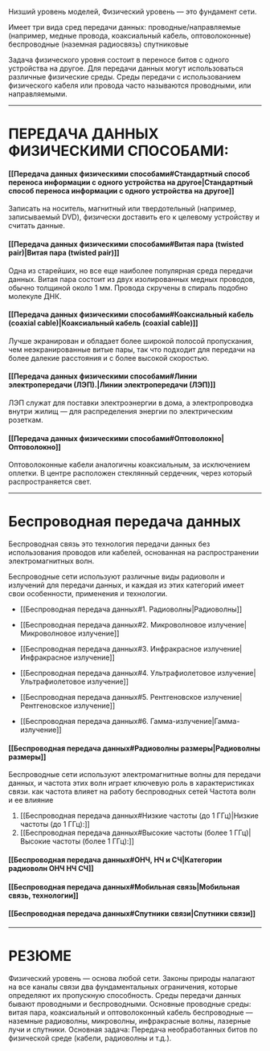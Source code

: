 

Низший уровень моделей, Физический уровень — это фундамент сети. 
 
Имеет три вида сред передачи данных:
    проводные/направляемые (например, медные провода, коаксиальный кабель, оптоволоконные)
    беспроводные (наземная радиосвязь)
    спутниковые

Задача физического уровня состоит в переносе битов с одного устройства на другое. Для передачи данных могут использоваться различные физические среды. Среды передачи с использованием физического кабеля или провода часто называются проводными, или направляемыми.

---
# ПЕРЕДАЧА ДАННЫХ ФИЗИЧЕСКИМИ СПОСОБАМИ:

#### [[Передача данных физическими способами#Стандартный способ переноса информации с одного устройства на другое|Стандартный способ переноса информации с одного устройства на другое]]
Записать на носитель, магнитный или твердотельный (например, записываемый DVD), физически доставить его к целевому устройству и считать данные. 
#### [[Передача данных физическими способами#Витая пара (twisted pair)|Витая пара (twisted pair)]]
Одна из старейших, но все еще наиболее популярная среда передачи данных. Витая пара состоит из двух изолированных медных проводов, обычно толщиной около 1 мм. Провода скручены в спираль подобно молекуле ДНК.
#### [[Передача данных физическими способами#Коаксиальный кабель (coaxial cable)|Коаксиальный кабель (coaxial cable)]]
Лучше экранирован и обладает более широкой полосой пропускания, чем неэкранированные витые пары, так что подходит для передачи на более далекие расстояния и с более высокой скоростью. 
#### [[Передача данных физическими способами#Линии электропередачи (ЛЭП).|Линии электропередачи (ЛЭП)]]
ЛЭП служат для поставки электроэнергии в дома, а электропроводка внутри жилищ — для распределения энергии по электрическим розеткам.
#### [[Передача данных физическими способами#Оптоволокно|Оптоволокно]]
Оптоволоконные кабели аналогичны коаксиальным, за исключением оплетки. В центре расположен стеклянный сердечник, через который распространяется свет. 


---
# Беспроводная передача данных

Беспроводная связь это технология передачи данных без использования проводов или кабелей, основанная на распространении электромагнитных волн.

Беспроводные сети используют различные виды радиоволн и излучений для передачи данных, и каждая из этих категорий имеет свои особенности, применения и технологии.
- [[Беспроводная передача данных#1. Радиоволны|Радиоволны]]

- [[Беспроводная передача данных#2. Микроволновое излучение|Микроволновое излучение]]

- [[Беспроводная передача данных#3. Инфракрасное излучение|Инфракрасное излучение]]

- [[Беспроводная передача данных#4. Ультрафиолетовое излучение|Ультрафиолетовое излучение]]

- [[Беспроводная передача данных#5. Рентгеновское излучение|Рентгеновское излучение]]

- [[Беспроводная передача данных#6. Гамма-излучение|Гамма-излучение]]

#### [[Беспроводная передача данных#Радиоволны размеры|Радиоволны размеры]]

Беспроводные сети используют электромагнитные волны для передачи данных, и частота этих волн играет ключевую роль в характеристиках связи. как частота влияет на работу беспроводных сетей Частота волн и ее влияние
1. [[Беспроводная передача данных#Низкие частоты (до 1 ГГц)|Низкие частоты (до 1 ГГц):]]
2. [[Беспроводная передача данных#Высокие частоты (более 1 ГГц)|Высокие частоты (более 1 ГГц):]]

#### [[Беспроводная передача данных#ОНЧ, НЧ и СЧ|Категории радиоволн ОНЧ  НЧ СЧ]]

#### [[Беспроводная передача данных#Мобильная связь|Мобильная связь, технологии]]

#### [[Беспроводная передача данных#Спутники связи|Спутники связи]]



----
# РЕЗЮМЕ

Физический уровень — основа любой сети. Законы природы налагают на все каналы связи два фундаментальных ограничения, которые определяют их пропускную способность. 
Среды передачи данных бывают проводными и беспроводными. 
Основные проводные среды: витая пара, коаксиальный и оптоволоконный кабель беспроводные — наземные радиоволны, микроволны, инфракрасные волны, лазерные лучи и спутники. Основная задача: Передача необработанных битов по физической среде (кабели, радиоволны и т.д.).

